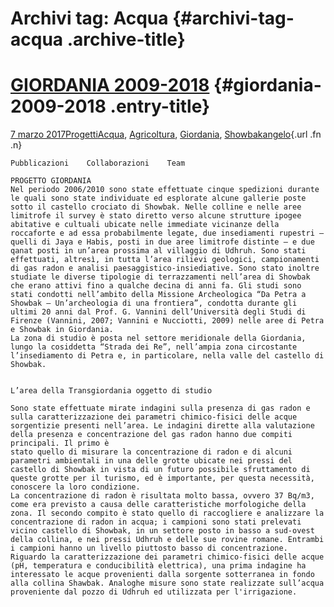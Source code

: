 Archivi tag: Acqua {#archivi-tag-acqua .archive-title}
==================

[GIORDANIA 2009-2018](indexe8d3.html?p=378) {#giordania-2009-2018 .entry-title}
===========================================

[7 marzo 2017](indexe8d3.html?p=378 "Permalink a GIORDANIA 2009-2018")[Progetti](index0b40.html?cat=9)[Acqua](indexaa6e.html?tag=acqua), [Agricoltura](indexfd04.html?tag=agricoltura), [Giordania](index338b.html?tag=giordania), [Showbak](indexde02.html?tag=showbak)[angelo](indexcd64.html?author=1 "Vedi tutti gli articoli di angelo"){.url .fn .n}

    Pubblicazioni    Collaborazioni    Team

    PROGETTO GIORDANIA
    Nel periodo 2006/2010 sono state effettuate cinque spedizioni durante le quali sono state individuate ed esplorate alcune gallerie poste sotto il castello crociato di Showbak. Nelle colline e nelle aree limitrofe il survey è stato diretto verso alcune strutture ipogee abitative e cultuali ubicate nelle immediate vicinanze della roccaforte e ad essa probabilmente legate, due insediamenti rupestri – quelli di Jaya e Habis, posti in due aree limitrofe distinte – e due qanat posti in un’area prossima al villaggio di Udhruh. Sono stati effettuati, altresì, in tutta l’area rilievi geologici, campionamenti di gas radon e analisi paesaggistico-insiediative. Sono stato inoltre studiate le diverse tipologie di terrazzamenti nell’area di Showbak che erano attivi fino a qualche decina di anni fa. Gli studi sono stati condotti nell’ambito della Missione Archeologica “Da Petra a Showbak – Un’archeologia di una frontiera”, condotta durante gli ultimi 20 anni dal Prof. G. Vannini dell’Università degli Studi di Firenze (Vannini, 2007; Vannini e Nucciotti, 2009) nelle aree di Petra e Showbak in Giordania.
    La zona di studio è posta nel settore meridionale della Giordania, lungo la cosiddetta “Strada dei Re”, nell’ampia zona circostante l’insediamento di Petra e, in particolare, nella valle del castello di Showbak.


    L’area della Transgiordania oggetto di studio

    Sono state effettuate mirate indagini sulla presenza di gas radon e sulla caratterizzazione dei parametri chimico-fisici delle acque sorgentizie presenti nell’area. Le indagini dirette alla valutazione della presenza e concentrazione del gas radon hanno due compiti principali. Il primo è
    stato quello di misurare la concentrazione di radon e di alcuni parametri ambientali in una delle grotte ubicate nei pressi del castello di Showbak in vista di un futuro possibile sfruttamento di queste grotte per il turismo, ed è importante, per questa necessità, conoscere la loro condizione.
    La concentrazione di radon è risultata molto bassa, ovvero 37 Bq/m3, come era previsto a causa delle caratteristiche morfologiche della zona. Il secondo compito è stato quello di raccogliere e analizzare la concentrazione di radon in acqua; i campioni sono stati prelevati vicino castello di Showbak, in un settore posto in basso a sud-ovest della collina, e nei pressi Udhruh e delle sue rovine romane. Entrambi i campioni hanno un livello piuttosto basso di concentrazione.
    Riguardo la caratterizzazione dei parametri chimico-fisici delle acque (pH, temperatura e conducibilità elettrica), una prima indagine ha interessato le acque provenienti dalla sorgente sotterranea in fondo alla collina Shawbak. Analoghe misure sono state realizzate sull’acqua
    proveniente dal pozzo di Udhruh ed utilizzata per l'irrigazione.
